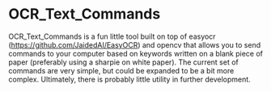 # OCR_Text_Commands
OCR_Text_Commands is a fun little tool built on top of easyocr (https://github.com/JaidedAI/EasyOCR) and opencv that allows you to send commands to your computer based on keywords written on a blank piece of paper (preferably using a sharpie on white paper).         The current set of commands are very simple, but could be expanded to be a bit more complex.  Ultimately, there is probably little utility in further development.

